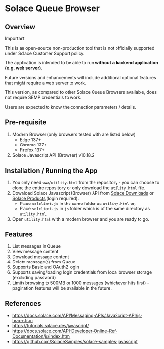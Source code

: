 # Solace Queue Browser

## Overview

> [!IMPORTANT]
> This is an open-source non-production tool that is not officially supported under Solace Customer Support policy.

The application is intended to be able to run **without a backend application (e.g. web server)**.

Future versions and enhancements will include additional optional features that might require a web server to work.

This version, as compared to other Solace Queue Browsers available, does not require SEMP credentials to work.

Users are expected to know the connection parameters / details.

## Pre-requisite

1. Modern Browser (only browsers tested with are listed below)
   - Edge 137+
   - Chrome 137+
   - Firefox 137+
2. Solace Javascript API (Browser) v10.18.2

## Installation / Running the App

1. You only need `www/utility.html` from the repository - you can choose to clone the entire repository or only download the `utility.html` file.
2. Download Solace Javascript (Browser) API from [Solace Downloads](https://solace.com/downloads/) or [Solace Products](https://products.solace.com/) (login required).
   - Place `solclient.js` in the same folder as `utility.html` or,
   - Place `solclient.js` in `js` folder which is of the same directory as `utility.html`.
3. Open `utility.html` with a modern browser and you are ready to go.

## Features

1. List messages in Queue
2. View message content
3. Download message content
4. Delete message(s) from Queue
5. Supports Basic and OAuth2 login
6. Supports saving/loading login credentials from local browser storage (excluding password)
7. Limits browsing to 500MB or 1000 messages (whichever hits first) - pagination features will be available in the future.

## References
- https://docs.solace.com/API/Messaging-APIs/JavaScript-API/js-home.htm
- https://tutorials.solace.dev/javascript/
- https://docs.solace.com/API-Developer-Online-Ref-Documentation/js/index.html
- https://github.com/SolaceSamples/solace-samples-javascript
